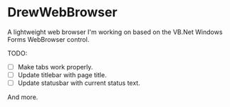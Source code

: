 # DrewWebBrowser
A lightweight web browser I'm working on based on the VB.Net Windows Forms WebBrowser control.

TODO:

- [ ] Make tabs work properly.
- [ ] Update titlebar with page title.
- [ ] Update statusbar with current status text.

And more.
